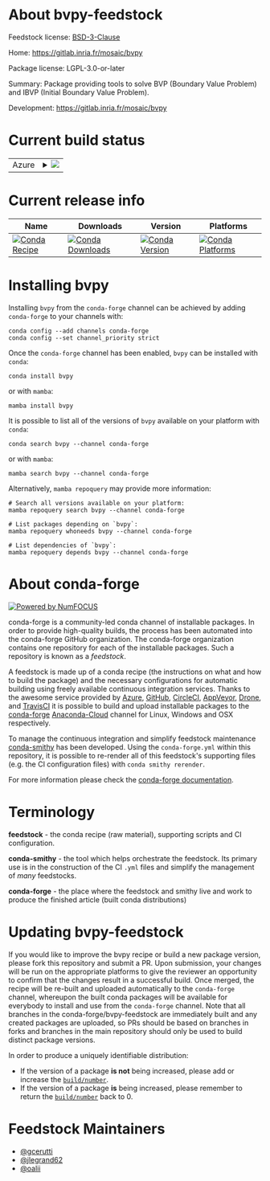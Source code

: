 About bvpy-feedstock
====================

Feedstock license: [BSD-3-Clause](https://github.com/conda-forge/bvpy-feedstock/blob/main/LICENSE.txt)

Home: https://gitlab.inria.fr/mosaic/bvpy

Package license: LGPL-3.0-or-later

Summary: Package providing tools to solve BVP (Boundary Value Problem) and IBVP (Initial Boundary Value Problem).

Development: https://gitlab.inria.fr/mosaic/bvpy

Current build status
====================


<table>
    
  <tr>
    <td>Azure</td>
    <td>
      <details>
        <summary>
          <a href="https://dev.azure.com/conda-forge/feedstock-builds/_build/latest?definitionId=11303&branchName=main">
            <img src="https://dev.azure.com/conda-forge/feedstock-builds/_apis/build/status/bvpy-feedstock?branchName=main">
          </a>
        </summary>
        <table>
          <thead><tr><th>Variant</th><th>Status</th></tr></thead>
          <tbody><tr>
              <td>linux_64</td>
              <td>
                <a href="https://dev.azure.com/conda-forge/feedstock-builds/_build/latest?definitionId=11303&branchName=main">
                  <img src="https://dev.azure.com/conda-forge/feedstock-builds/_apis/build/status/bvpy-feedstock?branchName=main&jobName=linux&configuration=linux%20linux_64_" alt="variant">
                </a>
              </td>
            </tr><tr>
              <td>osx_64</td>
              <td>
                <a href="https://dev.azure.com/conda-forge/feedstock-builds/_build/latest?definitionId=11303&branchName=main">
                  <img src="https://dev.azure.com/conda-forge/feedstock-builds/_apis/build/status/bvpy-feedstock?branchName=main&jobName=osx&configuration=osx%20osx_64_" alt="variant">
                </a>
              </td>
            </tr>
          </tbody>
        </table>
      </details>
    </td>
  </tr>
</table>

Current release info
====================

| Name | Downloads | Version | Platforms |
| --- | --- | --- | --- |
| [![Conda Recipe](https://img.shields.io/badge/recipe-bvpy-green.svg)](https://anaconda.org/conda-forge/bvpy) | [![Conda Downloads](https://img.shields.io/conda/dn/conda-forge/bvpy.svg)](https://anaconda.org/conda-forge/bvpy) | [![Conda Version](https://img.shields.io/conda/vn/conda-forge/bvpy.svg)](https://anaconda.org/conda-forge/bvpy) | [![Conda Platforms](https://img.shields.io/conda/pn/conda-forge/bvpy.svg)](https://anaconda.org/conda-forge/bvpy) |

Installing bvpy
===============

Installing `bvpy` from the `conda-forge` channel can be achieved by adding `conda-forge` to your channels with:

```
conda config --add channels conda-forge
conda config --set channel_priority strict
```

Once the `conda-forge` channel has been enabled, `bvpy` can be installed with `conda`:

```
conda install bvpy
```

or with `mamba`:

```
mamba install bvpy
```

It is possible to list all of the versions of `bvpy` available on your platform with `conda`:

```
conda search bvpy --channel conda-forge
```

or with `mamba`:

```
mamba search bvpy --channel conda-forge
```

Alternatively, `mamba repoquery` may provide more information:

```
# Search all versions available on your platform:
mamba repoquery search bvpy --channel conda-forge

# List packages depending on `bvpy`:
mamba repoquery whoneeds bvpy --channel conda-forge

# List dependencies of `bvpy`:
mamba repoquery depends bvpy --channel conda-forge
```


About conda-forge
=================

[![Powered by
NumFOCUS](https://img.shields.io/badge/powered%20by-NumFOCUS-orange.svg?style=flat&colorA=E1523D&colorB=007D8A)](https://numfocus.org)

conda-forge is a community-led conda channel of installable packages.
In order to provide high-quality builds, the process has been automated into the
conda-forge GitHub organization. The conda-forge organization contains one repository
for each of the installable packages. Such a repository is known as a *feedstock*.

A feedstock is made up of a conda recipe (the instructions on what and how to build
the package) and the necessary configurations for automatic building using freely
available continuous integration services. Thanks to the awesome service provided by
[Azure](https://azure.microsoft.com/en-us/services/devops/), [GitHub](https://github.com/),
[CircleCI](https://circleci.com/), [AppVeyor](https://www.appveyor.com/),
[Drone](https://cloud.drone.io/welcome), and [TravisCI](https://travis-ci.com/)
it is possible to build and upload installable packages to the
[conda-forge](https://anaconda.org/conda-forge) [Anaconda-Cloud](https://anaconda.org/)
channel for Linux, Windows and OSX respectively.

To manage the continuous integration and simplify feedstock maintenance
[conda-smithy](https://github.com/conda-forge/conda-smithy) has been developed.
Using the ``conda-forge.yml`` within this repository, it is possible to re-render all of
this feedstock's supporting files (e.g. the CI configuration files) with ``conda smithy rerender``.

For more information please check the [conda-forge documentation](https://conda-forge.org/docs/).

Terminology
===========

**feedstock** - the conda recipe (raw material), supporting scripts and CI configuration.

**conda-smithy** - the tool which helps orchestrate the feedstock.
                   Its primary use is in the construction of the CI ``.yml`` files
                   and simplify the management of *many* feedstocks.

**conda-forge** - the place where the feedstock and smithy live and work to
                  produce the finished article (built conda distributions)


Updating bvpy-feedstock
=======================

If you would like to improve the bvpy recipe or build a new
package version, please fork this repository and submit a PR. Upon submission,
your changes will be run on the appropriate platforms to give the reviewer an
opportunity to confirm that the changes result in a successful build. Once
merged, the recipe will be re-built and uploaded automatically to the
`conda-forge` channel, whereupon the built conda packages will be available for
everybody to install and use from the `conda-forge` channel.
Note that all branches in the conda-forge/bvpy-feedstock are
immediately built and any created packages are uploaded, so PRs should be based
on branches in forks and branches in the main repository should only be used to
build distinct package versions.

In order to produce a uniquely identifiable distribution:
 * If the version of a package **is not** being increased, please add or increase
   the [``build/number``](https://docs.conda.io/projects/conda-build/en/latest/resources/define-metadata.html#build-number-and-string).
 * If the version of a package **is** being increased, please remember to return
   the [``build/number``](https://docs.conda.io/projects/conda-build/en/latest/resources/define-metadata.html#build-number-and-string)
   back to 0.

Feedstock Maintainers
=====================

* [@gcerutti](https://github.com/gcerutti/)
* [@jlegrand62](https://github.com/jlegrand62/)
* [@oalii](https://github.com/oalii/)

